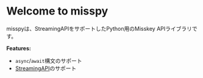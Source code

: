 # Welcome to misspy

misspyは、StreamingAPIをサポートしたPython用のMisskey APIライブラリです。

**Features:**

- `async`/`await`構文のサポート
- [StreamingAPI](https://misskey-hub.net/docs/api/streaming)のサポート